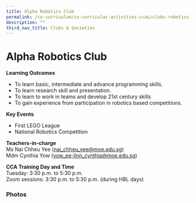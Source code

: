 ```yaml
---
title: Alpha Robotics Club
permalink: /co-curriculum/co-curricular-activities-ccas/clubs-robotics-club/
description: ""
third_nav_title: Clubs & Societies
---
```

# **Alpha Robotics Club**

**Learning Outcomes**

*   To learn basic, intermediate and advance programming skills.
*   To learn research skill and presentation.
*   To learn to work in teams and develop 21st century skills
*   To gain experience from participation in robotics based competitions.

**Key Events**

*   First LEGO League
*   National Robotics Competition

**Teachers-in-charge**  
Ms Nai Chheu Yee ([nai\_chheu\_yee@moe.edu.sg](mailto:nai_chheu_yee@moe.edu.sg))  
Mdm Cynthia Yow ([yow\_ee-linn\_cynthia@moe.edu.sg](mailto:yow_ee-linn_cynthia@moe.edu.sg))

**CCA Training Day and Time**  
Tuesday: 3:30 p.m. to 5:30 p.m.  
Zoom sessions: 3:30 p.m. to 5:30 p.m. (during HBL days)

### Photos